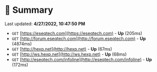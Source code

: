 # 📖 Summary
Last updated: **4/27/2022, 10:47:50 PM**

- `GET` [https://eseqtech.com](https://eseqtech.com) - **Up** (205ms)
- `GET` [http://forum.eseqtech.com](http://forum.eseqtech.com) - **Up** (4874ms)
- `GET` [http://hexp.net](http://hexp.net) - **Up** (67ms)
- `GET` [http://ws.hexp.net](http://ws.hexp.net) - **Up** (68ms)
- `GET` [http://eseqtech.com/infoline](http://eseqtech.com/infoline) - **Up** (172ms)

